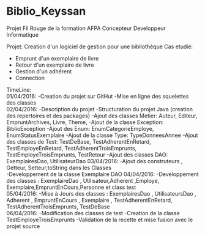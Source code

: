 # Biblio_Keyssan

Projet Fil Rouge de la formation AFPA Concepteur Developpeur Informatique

Projet: Creation d'un logiciel de gestion pour une bibliothèque
Cas etudié:
- Emprunt d'un exemplaire de livre
- Retour d'un exemplaire de livre
- Gestion d'un adhérent
- Connection 
			
TimeLine: 	
01/04/2016: -Creation du projet sur GitHut
			-Mise en ligne des squelettes des classes 						
02/04/2016: -Description du projet
			-Structuration du projet Java (creation des repertoires et des packages)
			-Ajout des classes Metier: Auteur,  Editeur, EmpruntArchives, Livre, Theme, 
			-Ajout de la classe Exception: BiblioException
			-Ajout des Enum: EnumCategorieEmploye, EnumStatusExemplaire
			-Ajout de la classe Type: TypeDonneesAnnee
			-Ajout des classes de Test: TestDeBase, TestAdherentEnRetard, TestEmployeEnRetard, TestAdherentTroisEmprunts, TestEmployeTroisEmprunts, TestRetour
			-Ajout des classes DAO: ExemplairesDao, UtilisateurDao
03/04/2016: -Ajout des construteurs , Getteur, Setteur,toString dans les Classes	
			-Developpement de la classe Exemplaire DAO
04/04/2016: -Developpement des classes : ExemplaireDao , Utilisateur,Adherent ,Employe, Exemplaire,EmpruntEnCours,Personne et 			class test					
05/04/2016:  -Mise à Jours des classes : ExemplairesDao , UtilisateursDao , Adherent , EmpruntEnCours , Exemplaire , 			TestAdherentEnRetard, TestAdherentTroisEmprunts, TestDeBase			
06/04/2016: -Modification des classes de test
			-Creation de la classe TestEmployeTroisEmprunts
			-Validation de la recette et mise fusion avec le projet source